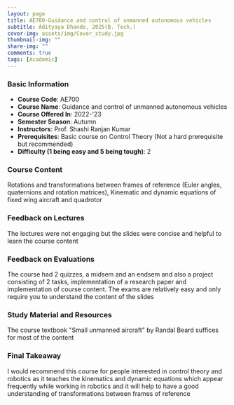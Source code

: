 ```yaml
---
layout: page
title: AE700-Guidance and control of unmanned autonomous vehicles
subtitle: Adityaya Dhande, 2025(B. Tech.)
cover-img: assets/img/Cover_study.jpg
thumbnail-img: ""
share-img: ""
comments: true
tags: [Academic]
---
```


### Basic Information

- **Course Code**: AE700
- **Course Name**: Guidance and control of unmanned autonomous vehicles
- **Course Offered In**: 2022-'23
- **Semester Season**: Autumn
- **Instructors**: Prof. Shashi Ranjan Kumar
- **Prerequisites**: Basic course on Control Theory (Not a hard prerequisite but recommended)
- **Difficulty (1 being easy and 5 being tough)**: 2

### Course Content


Rotations and transformations between frames of reference (Euler angles, quaternions and rotation matrices), Kinematic and dynamic equations of fixed wing aircraft and quadrotor
### Feedback on Lectures


The lectures were not engaging but the slides were concise and helpful to learn the course content
### Feedback on Evaluations


The course had 2 quizzes, a midsem and an endsem and also a project consisting of 2 tasks, implementation of a research paper and implementation of course content. The exams are relatively easy and only require you to understand the content of the slides
### Study Material and Resources


The course textbook "Small unmanned aircraft" by Randal Beard suffices for most of the content 
### Final Takeaway


I would recommend this course for people interested in control theory and robotics as it teaches the kinematics and dynamic equations which appear frequently while working in robotics and it will help to have a good understanding of transformations between frames of reference
